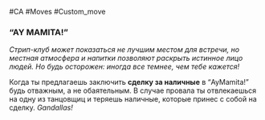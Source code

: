 #CA #Moves #Custom_move

### “AY MAMITA!”
*Стрип-клуб может показаться не лучшим местом для встречи, но местная атмосфера и напитки позволяют раскрыть истинное лицо людей. Но будь осторожен: иногда все темнее, чем тебе кажется!*

Когда ты предлагаешь заключить **сделку за наличные** в “AyMamita!” будь отважным, а не обаятельным. В случае провала ты отвлекаешься на одну из танцовщиц и теряешь наличные, которые принес с собой на сделку. *Gandallas!*